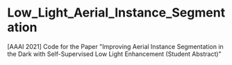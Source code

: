 # Low_Light_Aerial_Instance_Segmentation
[AAAI 2021]  Code for the Paper "Improving Aerial Instance Segmentation in the Dark with Self-Supervised Low Light Enhancement (Student Abstract)"

